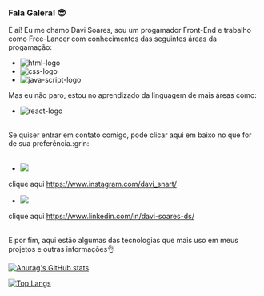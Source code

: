 ### Fala Galera! :sunglasses: 

E aí! Eu me chamo Davi Soares, sou um progamador Front-End e trabalho como Free-Lancer com conhecimentos das seguintes áreas da progamação:

- <img src="https://img.shields.io/badge/HTML5-E34F26?style=for-the-badge&logo=html5&logoColor=white" alt="html-logo"/>
- <img src="https://img.shields.io/badge/CSS3-1572B6?style=for-the-badge&logo=css3&logoColor=white" alt="css-logo"/>
- <img src="https://img.shields.io/badge/JavaScript-F7DF1E?style=for-the-badge&logo=javascript&logoColor=black" alt="java-script-logo"/>


Mas eu não paro, estou no aprendizado da linguagem de mais áreas como:

- <img src="https://img.shields.io/badge/React-20232A?style=for-the-badge&logo=react&logoColor=61DAFB" alt="react-logo"/>
<br>
Se quiser entrar em contato comigo, pode clicar aqui em baixo no que for de sua preferência.:grin:
<br>
<br>

 - <img href="https://www.instagram.com/davi_snart/" src="https://img.shields.io/badge/Instagram-E4405F?style=for-the-badge&logo=instagram&logoColor=white"/>
 clique aqui https://www.instagram.com/davi_snart/
 - <img href="https://www.linkedin.com/in/davi-soares-ds/" src="https://img.shields.io/badge/LinkedIn-0077B5?style=for-the-badge&logo=linkedin&logoColor=white"/>
 clique aqui https://www.linkedin.com/in/davi-soares-ds/
<br>
<br>


E por fim, aqui estão algumas das tecnologias que mais uso em meus projetos e outras informações:ok_hand:
<br/>

 [![Anurag's GitHub stats](https://github-readme-stats.vercel.app/api?username=DaviSnart)](https://github.com/anuraghazra/github-readme-stats)

 [![Top Langs](https://github-readme-stats.vercel.app/api/top-langs/?username=DaviSnart)](https://github.com/anuraghazra/github-readme-stats)
  


